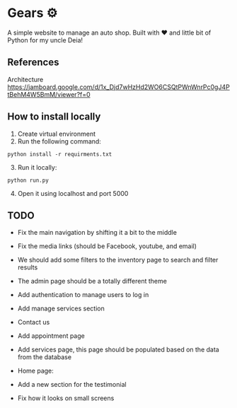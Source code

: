 
# Gears ⚙️
A simple website to manage an auto shop. Built with ❤️ and little bit of Python for my uncle Deia!


## References
Architecture https://jamboard.google.com/d/1x_Djd7wHzHd2WO6CSQtPWnWnrPc0gJ4PtBehM4W5BmM/viewer?f=0

## How to install locally

1. Create virtual environment
2. Run the following command:
```
python install -r requirments.txt
```

3. Run it locally:
```
python run.py
```

4. Open it using localhost and port 5000


## TODO

- Fix the main navigation by shifting it a bit to the middle

- Fix the media links (should be Facebook, youtube, and email)

- We should add some filters to the inventory page to search and filter results

- The admin page should be a totally different theme

- Add authentication to manage users to log in

- Add manage services section

- Contact us

- Add appointment page

- Add services page, this page should be populated based on the data from the database

- Home page:

- Add a new section for the testimonial

- Fix how it looks on small screens
